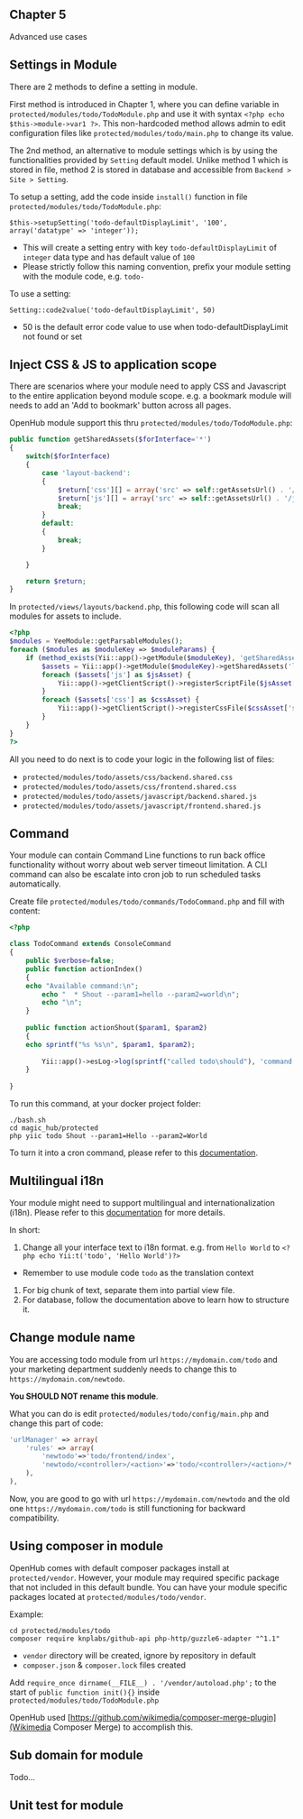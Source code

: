 ## Chapter 5
Advanced use cases

## Settings in Module
There are 2 methods to define a setting in module.

First method is introduced in Chapter 1, where you can define variable in `protected/modules/todo/TodoModule.php` and use it with syntax `<?php echo $this->module->var1 ?>`. This non-hardcoded method allows admin to edit configuration files like `protected/modules/todo/main.php` to change its value.

The 2nd method, an alternative to module settings which is by using the functionalities provided by `Setting` default model. Unlike method 1 which is stored in file, method 2 is stored in database and accessible from `Backend > Site > Setting`.

To setup a setting, add the code inside `install()` function in file `protected/modules/todo/TodoModule.php`:

`$this->setupSetting('todo-defaultDisplayLimit', '100', array('datatype' => 'integer'));`
  * This will create a setting entry with key `todo-defaultDisplayLimit` of `integer` data type and has default value of `100`
  * Please strictly follow this naming convention, prefix your module setting with the module code, e.g. `todo-`

To use a setting:

`Setting::code2value('todo-defaultDisplayLimit', 50)`
  * 50 is the default error code value to use when todo-defaultDisplayLimit not found or set

## Inject CSS & JS to application scope
There are scenarios where your module need to apply CSS and Javascript to the entire application beyond module scope. e.g. a bookmark module will needs to add an 'Add to bookmark' button across all pages. 

OpenHub module support this thru `protected/modules/todo/TodoModule.php`:
```php
public function getSharedAssets($forInterface='*')
{
    switch($forInterface)
    {
        case 'layout-backend':
        {
            $return['css'][] = array('src' => self::getAssetsUrl() . '/css/backend.shared.css');
            $return['js'][] = array('src' => self::getAssetsUrl() . '/javascript/backend.shared.js', 'position'=>CClientScript::POS_END);
            break;
        }
        default:
        {
            break;
        }

    }

    return $return;
}
```

In `protected/views/layouts/backend.php`, this following code will scan all modules for assets to include.

```php
<?php
$modules = YeeModule::getParsableModules();
foreach ($modules as $moduleKey => $moduleParams) {
	if (method_exists(Yii::app()->getModule($moduleKey), 'getSharedAssets')) {
		$assets = Yii::app()->getModule($moduleKey)->getSharedAssets('layout-backend');
		foreach ($assets['js'] as $jsAsset) {
			Yii::app()->getClientScript()->registerScriptFile($jsAsset['src'], !empty($jsAsset['position']) ? $jsAsset['position'] : CClientScript::POS_END, !empty($jsAsset['htmlOptions']) ? $jsAsset['htmlOptions'] : array());
		}
		foreach ($assets['css'] as $cssAsset) {
			Yii::app()->getClientScript()->registerCssFile($cssAsset['src'], !empty($cssAsset['media']) ? $cssAsset['media'] : '');
		}
	}
}
?>
```

All you need to do next is to code your logic in the following list of files:
  * `protected/modules/todo/assets/css/backend.shared.css`
  * `protected/modules/todo/assets/css/frontend.shared.css`
  * `protected/modules/todo/assets/javascript/backend.shared.js`
  * `protected/modules/todo/assets/javascript/frontend.shared.js`

## Command
Your module can contain Command Line functions to run back office functionality without worry about web server timeout limitation. A CLI command can also be escalate into cron job to run scheduled tasks automatically.

Create file `protected/modules/todo/commands/TodoCommand.php` and fill with content:
```php
<?php

class TodoCommand extends ConsoleCommand
{
    public $verbose=false;
    public function actionIndex()
    {
	echo "Available command:\n";
        echo "  * Shout --param1=hello --param2=world\n";
        echo "\n"; 
    }
	
    public function actionShout($param1, $param2)
    {
	echo sprintf("%s %s\n", $param1, $param2);
        
        Yii::app()->esLog->log(sprintf("called todo\should"), 'command', array('trigger'=>'TodoCommand::actionShout', 'model'=>'', 'action'=>'', 'id'=>''), '', array('param1'=>$param1, 'param2'=>$param2));
    }
    
}
```

To run this command, at your docker project folder:
```
./bash.sh
cd magic_hub/protected
php yiic todo Shout --param1=Hello --param2=World
```

To turn it into a cron command, please refer to this [documentation](Cron-Commands).

## Multilingual i18n
Your module might need to support multilingual and internationalization (i18n). Please refer to this [documentation](i18n) for more details.

In short: 
1. Change all your interface text to i18n format. e.g. from `Hello World` to `<?php echo Yii:t('todo', 'Hello World')?>`
  * Remember to use module code `todo` as the translation context
1. For big chunk of text, separate them into partial view file.
1. For database, follow the documentation above to learn how to structure it.

## Change module name
You are accessing todo module from url `https://mydomain.com/todo` and your marketing department suddenly needs to change this to `https://mydomain.com/newtodo`. 

**You SHOULD NOT rename this module**.

What you can do is edit `protected/modules/todo/config/main.php` and change this part of code:
```php
'urlManager' => array(
    'rules' => array(
        'newtodo'=>'todo/frontend/index',
        'newtodo/<controller>/<action>'=>'todo/<controller>/<action>/*',
    ),
),
```

Now, you are good to go with url `https://mydomain.com/newtodo` and the old one `https://mydomain.com/todo` is still functioning for backward compatibility.

## Using composer in module
OpenHub comes with default composer packages install at `protected/vendor`. However, your module may required specific package that not included in this default bundle. You can have your module specific packages located at `protected/modules/todo/vendor`.

Example:
```
cd protected/modules/todo
composer require knplabs/github-api php-http/guzzle6-adapter "^1.1"
```

* `vendor` directory will be created, ignore by repository in default
* `composer.json` & `composer.lock` files created

Add `require_once dirname(__FILE__) . '/vendor/autoload.php';` to the start of `public function init(){}` inside `protected/modules/todo/TodoModule.php`

OpenHub used [https://github.com/wikimedia/composer-merge-plugin](Wikimedia Composer Merge) to accomplish this.

## Sub domain for module
Todo...

## Unit test for module